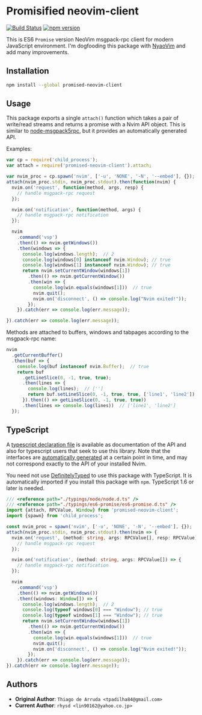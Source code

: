 Promisified neovim-client
=========================
[![Build Status](https://travis-ci.org/rhysd/promised-neovim-client.svg)](https://travis-ci.org/rhysd/promised-neovim-client) [![npm version](https://badge.fury.io/js/promised-neovim-client.svg)](https://badge.fury.io/js/promised-neovim-client)

This is ES6 `Promise` version NeoVim msgpack-rpc client for modern JavaScript environment.
I'm dogfooding this package with [NyaoVim](https://github.com/rhysd/NyaoVim) and add many improvements.

## Installation

```sh
npm install --global promised-neovim-client
```

## Usage

This package exports a single `attach()` function which takes a pair of
write/read streams and returns a promise with a Nvim API object. This is
similar to [node-msgpack5rpc](https://github.com/tarruda/node-msgpack5rpc), but
it provides an automatically generated API.

Examples:

```js
var cp = require('child_process');
var attach = require('promised-neovim-client').attach;

var nvim_proc = cp.spawn('nvim', ['-u', 'NONE', '-N', '--embed'], {});
attach(nvim_proc.stdin, nvim_proc.stdout).then(function(nvim) {
  nvim.on('request', function(method, args, resp) {
    // handle msgpack-rpc request
  });

  nvim.on('notification', function(method, args) {
    // handle msgpack-rpc notification
  });

  nvim
    .command('vsp')
    .then(() => nvim.getWindows())
    .then(windows => {
      console.log(windows.length);  // 2
      console.log(windows[0] instanceof nvim.Window); // true
      console.log(windows[1] instanceof nvim.Window); // true
      return nvim.setCurrentWindow(windows[1])
        .then(() => nvim.getCurrentWindow())
        .then(win => {
          console.log(win.equals(windows[1]))  // true
          nvim.quit();
          nvim.on('disconnect', () => console.log("Nvim exited!"));
        });
    }).catch(err => console.log(err.message));

}).catch(err => console.log(err.message));
```

Methods are attached to buffers, windows and tabpages according to the
msgpack-rpc name:

```js
nvim
  .getCurrentBuffer()
  .then(buf => {
    console.log(buf instanceof nvim.Buffer);  // true
    return buf
      .getLineSlice(0, -1, true, true);
      .then(lines => {
        console.log(lines);  // ['']
        return buf.setLineSlice(0, -1, true, true, ['line1', 'line2']);
      }).then(() => getLineSlice(0, -1, true, true))
      .then(lines => console.log(lines))  // ['line1', 'line2']
  });
```

## TypeScript

A [typescript declaration file](index.d.ts) is available as documentation of the
API and also for typescript users that seek to use this library. Note that the
interfaces are [automatically generated](generate-typescript-interfaces.js) at a
certain point in time, and may not correspond exactly to the API of your
installed Nvim.

You need not use [DefinitelyTyped](https://github.com/borisyankov/DefinitelyTyped) to use this package with TypeScript.  It is automatically imported if you install this package with `npm`.  TypeScript 1.6 or later is needed.  

```typescript
/// <reference path="./typings/node/node.d.ts" />
/// <reference path="./typings/es6-promise/es6-promise.d.ts" />
import {attach, RPCValue, Window} from 'promised-neovim-client';
import {spawn} from 'child_process';

const nvim_proc = spawn('nvim', ['-u', 'NONE', '-N', '--embed'], {});
attach(nvim_proc.stdin, nvim_proc.stdout).then(nvim => {
  nvim.on('request', (method: string, args: RPCValue[], resp: RPCValue) => {
    // handle msgpack-rpc request
  });

  nvim.on('notification', (method: string, args: RPCValue[]) => {
    // handle msgpack-rpc notification
  });

  nvim
    .command('vsp')
    .then(() => nvim.getWindows())
    .then((windows: Window[]) => {
      console.log(windows.length);  // 2
      console.log(typeof windows[0] === "Window"); // true
      console.log(typeof windows[1] === "Window"); // true
      return nvim.setCurrentWindow(windows[1])
        .then(() => nvim.getCurrentWindow())
        .then(win => {
          console.log(win.equals(windows[1]))  // true
          nvim.quit();
          nvim.on('disconnect', () => console.log("Nvim exited!"));
        });
    }).catch(err => console.log(err.message));
}).catch(err => console.log(err.message));
```

## Authors

- __Original Author__: `Thiago de Arruda <tpadilha84@gmail.com>`
- __Current Author__: `rhysd <lin90162@yahoo.co.jp>`
